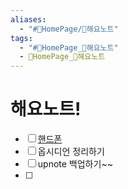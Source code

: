 ```yaml
---
aliases:
  - "#🐤HomePage/📌해요노트"
tags:
  - "#🐤HomePage_📌해요노트"
  - 🐤HomePage_📌해요노트
---
```

# 해요노트!

- [ ] [핸드폰](./%ED%95%B8%EB%93%9C%ED%8F%B0.md) 
- [ ] 옵시디언 정리하기 
- [ ] upnote 백업하기~~
- [ ] 
